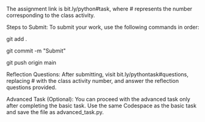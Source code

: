 The assignment link is bit.ly/python#task, where # represents the number corresponding to the class activity.

Steps to Submit:
To submit your work, use the following commands in order:

git add .

git commit -m "Submit"

git push origin main

Reflection Questions:
After submitting, visit bit.ly/pythontask#questions, replacing # with the class activity number, and answer the reflection questions provided.

Advanced Task (Optional):
You can proceed with the advanced task only after completing the basic task. Use the same Codespace as the basic task and save the file as advanced_task.py.
